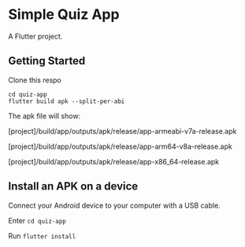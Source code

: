 # Simple Quiz App

A Flutter project.

## Getting Started

Clone this respo

```
cd quiz-app
flutter build apk --split-per-abi
```
The apk file will show:

[project]/build/app/outputs/apk/release/app-armeabi-v7a-release.apk

[project]/build/app/outputs/apk/release/app-arm64-v8a-release.apk

[project]/build/app/outputs/apk/release/app-x86_64-release.apk

## Install an APK on a device

Connect your Android device to your computer with a USB cable.

Enter `cd quiz-app`

Run `flutter install`

